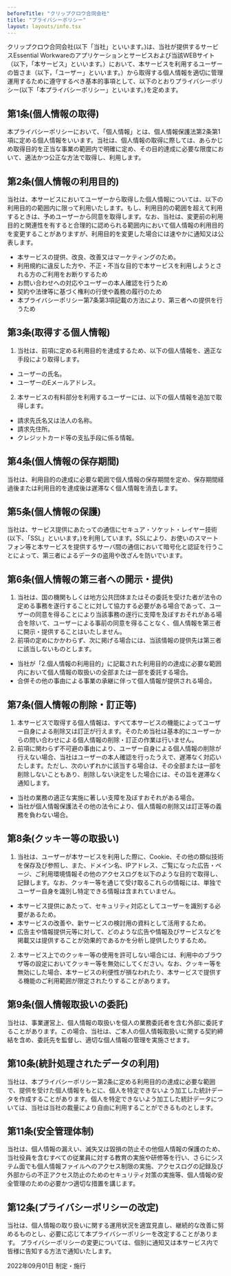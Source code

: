 ```yaml
---
beforeTitle: "クリップクロウ合同会社"
title: "プライバシーポリシー"
layout: layouts/info.tsx
---
```


クリップクロウ合同会社(以下「当社」といいます。)は、当社が提供するサービスEssential
Workwareのアプリケーションとサービスおよび当該WEBサイト（以下，「本サービス」といいます。）において、本サービスを利用するユーザーの皆さま（以下，「ユーザー」といいます。）から取得する個人情報を適切に管理運用するために遵守するべき基本的事項として、以下のとおりプライバシーポリシー(以下「本プライバシーポリシー」といいます。)を定めます。

## 第1条(個人情報の取得)

本プライバシーポリシーにおいて、「個人情報」とは、個人情報保護法第2条第1項に定める個人情報をいいます。当社は、個人情報の取得に際しては、あらかじめ取得目的を正当な事業の範囲内で明確に定め、その目的達成に必要な限度において、適法かつ公正な方法で取得し、利用します。

## 第2条(個人情報の利用目的)

当社は、本サービスにおいてユーザーから取得した個人情報については、以下の利用目的の範囲内に限って利用いたします。もし、利用目的の範囲を超えて利用するときは、予めユーザーから同意を取得します。なお、当社は、変更前の利用目的と関連性を有すると合理的に認められる範囲内において個人情報の利用目的を変更することがありますが、利用目的を変更した場合には速やかに通知又は公表します。

- 本サービスの提供、改良、改善又はマーケティングのため。
- 利用規約に違反した方や、不正・不当な目的で本サービスを利用しようとされる方のご利用をお断りするため
- お問い合わせへの対応やユーザーの本人確認を行うため
- 契約や法律等に基づく権利の行使や義務の履行のため
- 本プライバシーポリシー第7条第3項記載の方法により、第三者への提供を行うため

## 第3条(取得する個人情報)

1. 当社は、前項に定める利用目的を達成するため、以下の個人情報を、適正な手段により取得します。

- ユーザーの氏名。
- ユーザーのEメールアドレス。

2. 本サービスの有料部分を利用するユーザーには、以下の個人情報を追加で取得します。

- 請求先氏名又は法人の名称。
- 請求先住所。
- クレジットカード等の支払手段に係る情報。

## 第4条(個人情報の保存期間)

当社は、利用目的の達成に必要な範囲で個人情報の保存期間を定め、保存期間経過後または利用目的を達成後は遅滞なく個人情報を消去します。

## 第5条(個人情報の保護)

当社は、サービス提供にあたっての通信にセキュア・ソケット・レイヤー技術(以下、「SSL」といいます。)を利用しています。SSLにより、お使いのスマートフォン等と本サービスを提供するサーバ間の通信において暗号化と認証を行うことによって、第三者によるデータの盗用や改ざんを防いでいます。

## 第6条(個人情報の第三者への開示・提供)

1. 当社は、国の機関もしくは地方公共団体またはその委託を受けた者が法令の定める事務を遂行することに対して協力する必要がある場合であって、ユーザーの同意を得ることにより当該事務の遂行に支障を及ぼすおそれがある場合を除いて、ユーザーによる事前の同意を得ることなく、個人情報を第三者に開示・提供することはいたしません。
2. 前項の定めにかかわらず、次に掲げる場合には、当該情報の提供先は第三者に該当しないものとします。

- 当社が「2.個人情報の利用目的」に記載された利用目的の達成に必要な範囲内において個人情報の取扱いの全部または一部を委託する場合。
- 合併その他の事由による事業の承継に伴って個人情報が提供される場合。

## 第7条(個人情報の削除・訂正等)

1. 本サービスで取得する個人情報は、すべて本サービスの機能によってユーザー自身による削除又は訂正が行えます。そのため当社は基本的にユーザーからの問い合わせによる個人情報の削除・訂正の作業は行いません。
2. 前項に関わらず不可避の事由により、ユーザー自身による個人情報の削除が行えない場合、当社はユーザーの本人確認を行ったうえで、遅滞なく対応いたします。ただし、次のいずれかに該当する場合は、その全部または一部を削除しないこともあり、削除しない決定をした場合には、その旨を遅滞なく通知します。

- 当社の業務の適正な実施に著しい支障を及ぼすおそれがある場合。
- 当社が個人情報保護法その他の法令により、個人情報の削除又は訂正等の義務を負わない場合。

## 第8条(クッキー等の取扱い)

1. 当社は、ユーザーが本サービスを利用した際に、Cookie、その他の類似技術を保存及び参照し、また、ドメイン名、IPアドレス、ご覧になった広告・ページ、ご利用環境情報その他のアクセスログを以下のような目的で取得し、記録します。なお、クッキー等を通じて受け取るこれらの情報には、単独でユーザー自身を識別し特定できる情報は含まれていません。

- 本サービス提供にあたって、セキュリティ対応としてユーザーを識別する必要があるため。
- 本サービスの改善や、新サービスの検討用の資料として活用するため。
- 広告主や情報提供元等に対して、どのような広告や情報及びサービスなどを掲載又は提供することが効果的であるかを分析し提供したりするため。

2. 本サービス上でのクッキー等の使用を許可しない場合には、利用中のブラウザ等の設定においてクッキー等を無効にしてください。なお、クッキー等を無効にした場合、本サービスの利便性が損なわれたり、本サービスで提供する機能のご利用範囲が限定されたりすることがあります。

## 第9条(個人情報取扱いの委託)

当社は、事業運営上、個人情報の取扱いを個人の業務委託者を含む外部に委託することがあります。この場合、当社は、ご本人の個人情報取扱いに関する契約締結を含め、委託先を監督し、適切な個人情報の管理を実施させます。

## 第10条(統計処理されたデータの利用)

当社は、本プライバシーポリシー第2条に定める利用目的の達成に必要な範囲で、提供を受けた個人情報をもとに、個人を特定できないよう加工した統計データを作成することがあります。個人を特定できないよう加工した統計データについては、当社は当社の裁量により自由に利用することができるものとします。

## 第11条(安全管理体制)

当社は、個人情報の漏えい、滅失又は毀損の防止その他個人情報の保護のため、当社役員を含むすべての従業員に対する教育の実施や研修等を行い、さらにシステム面でも個人情報ファイルへのアクセス制限の実施、アクセスログの記録及び外部からの不正アクセス防止のためのセキュリティ対策の実施等、個人情報の安全管理のための必要かつ適切な措置を講じます。

## 第12条(プライバシーポリシーの改定)

当社は、個人情報の取り扱いに関する運用状況を適宜見直し、継続的な改善に努めるものとし、必要に応じて本プライバシーポリシーを改定することがあります。
プライバシーポリシーの変更については、個別に通知又は本サービス内で皆様に告知する方法で通知いたします。

2022年09月01日 制定・施行
